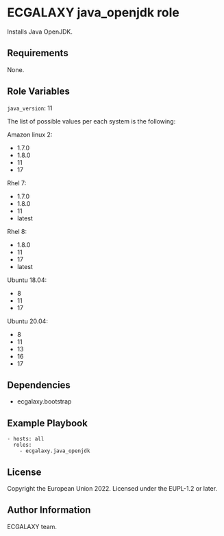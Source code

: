 ECGALAXY java_openjdk role
===========================

Installs Java OpenJDK.

Requirements
------------

None.

Role Variables
--------------

`java_version`: 11

The list of possible values per each system is the following:

Amazon linux 2: 
- 1.7.0
- 1.8.0
- 11
- 17

Rhel 7: 
- 1.7.0
- 1.8.0
- 11
- latest

Rhel 8: 
- 1.8.0
- 11
- 17
- latest

Ubuntu 18.04:
- 8
- 11
- 17

Ubuntu 20.04:
- 8
- 11
- 13
- 16
- 17

Dependencies
------------

* ecgalaxy.bootstrap

Example Playbook
----------------

    - hosts: all
      roles:
        - ecgalaxy.java_openjdk

License
-------

Copyright the European Union 2022.
Licensed under the EUPL-1.2 or later.

Author Information
------------------

ECGALAXY team.

